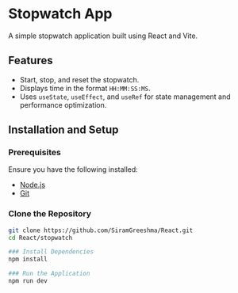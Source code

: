 # Stopwatch App

A simple stopwatch application built using React and Vite.

## Features
- Start, stop, and reset the stopwatch.
- Displays time in the format `HH:MM:SS:MS`.
- Uses `useState`, `useEffect`, and `useRef` for state management and performance optimization.

## Installation and Setup

### Prerequisites
Ensure you have the following installed:
- [Node.js](https://nodejs.org/)
- [Git](https://git-scm.com/)

### Clone the Repository
```sh
git clone https://github.com/SiramGreeshma/React.git
cd React/stopwatch

### Install Dependencies
npm install

### Run the Application
npm run dev
